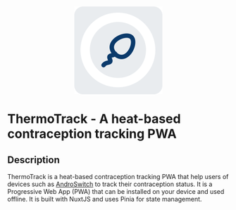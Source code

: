 <img src="public/favicon.png" alt="ThermoTrack Logo" width="200" style="display: block; margin: 0 auto;">

# ThermoTrack - A heat-based contraception tracking PWA

## Description

ThermoTrack is a heat-based contraception tracking PWA that help users of devices such as [AndroSwitch](https://thoreme.com/en/) to track their contraception status. It is a Progressive Web App (PWA) that can be installed on your device and used offline. It is built with NuxtJS and uses Pinia for state management.